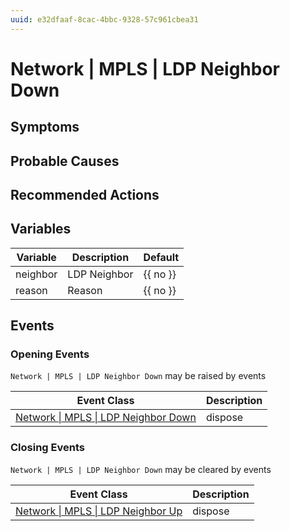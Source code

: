 ```yaml
---
uuid: e32dfaaf-8cac-4bbc-9328-57c961cbea31
---
```

# Network | MPLS | LDP Neighbor Down

## Symptoms

## Probable Causes

## Recommended Actions

## Variables

| Variable | Description  | Default  |
| -------- | ------------ | -------- |
| neighbor | LDP Neighbor | {{ no }} |
| reason   | Reason       | {{ no }} |

## Events

### Opening Events
`Network | MPLS | LDP Neighbor Down` may be raised by events

| Event Class                                                                                          | Description |
| ---------------------------------------------------------------------------------------------------- | ----------- |
| [Network \| MPLS \| LDP Neighbor Down](../event-classes-reference/network/mpls/ldp-neighbor-down.md) | dispose     |

### Closing Events
`Network | MPLS | LDP Neighbor Down` may be cleared by events

| Event Class                                                                                      | Description |
| ------------------------------------------------------------------------------------------------ | ----------- |
| [Network \| MPLS \| LDP Neighbor Up](../event-classes-reference/network/mpls/ldp-neighbor-up.md) | dispose     |

